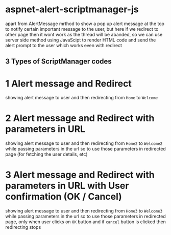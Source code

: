# aspnet-alert-scriptmanager-js
apart from AlertMessage mrthod to show a pop up alert message at the top to notify certain important message to the user, but here if we redirect to other page then it wont work as the thread will be abanded, so we can use server side method using JavaScipt to render HTML code and send the alert prompt to the user which works even with redirect

## 3 Types of ScriptManager codes

# 1 Alert message and Redirect
showing alert message to user and then redirecting from `Home` to `Welcome`

# 2 Alert message and Redirect with parameters in URL
showing alert message to user and then redirecting from `Home2` to `Welcome2` while passing parameters in the url so to use those parameters in redirected page (for fetching the user details, etc)

# 3 Alert message and Redirect with parameters in URL with User confirmation (OK / Cancel)
showing alert message to user and then redirecting from `Home3` to `Welcome3` while passing parameters in the url so to use those parameters in redirected page, only when user clicks on `OK` button and if `cancel` button is clicked then redirecting stops
